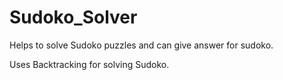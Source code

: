 # Sudoko_Solver
Helps to solve Sudoko puzzles and can give answer for sudoko.

Uses Backtracking for solving Sudoko.
